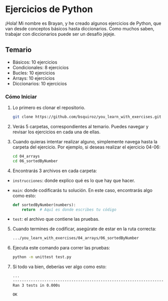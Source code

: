 # Ejercicios de Python

¡Hola! Mi nombre es Brayan, y he creado algunos ejercicios de Python, que van desde conceptos básicos hasta diccionarios. Como muchos saben, trabajar con diccionarios puede ser un desafío jejeje.

## Temario

-   Básicos: 10 ejercicios
-   Condicionales: 8 ejercicios
-   Bucles: 10 ejercicios
-   Arrays: 10 ejercicios
-   Diccionarios: 10 ejercicios

### Cómo Iniciar

1. Lo primero es clonar el repositorio.

    ```bash
    git clone https://github.com/bsquiroz/you_learn_with_exercises.git
    ```

2. Verás 5 carpetas, correspondientes al temario. Puedes navegar y revisar los ejercicios en cada una de ellas.
3. Cuando quieras intentar realizar alguno, simplemente navega hasta la carpeta del ejercicio. Por ejemplo, si deseas realizar el ejercicio 04-06:

    ```bash
    cd 04_arrays
    cd 06_sortedByNumber
    ```

4. Encontrarás 3 archivos en cada carpeta:

-   `instrucciones`: donde explico qué es lo que hay que hacer.
-   `main`: donde codificarás tu solución. En este caso, encontrarás algo como esto:

    ```python
    def sortedByNumber(numbers):
        return  # Aquí es donde escribes tu código
    ```

-   `test`: el archivo que contiene las pruebas.

5.  Cuando termines de codificar, asegúrate de estar en la ruta correcta:

    ```bash
    .../you_learn_with_exercises/04_arrays/06_sortedByNumber
    ```

6.  Ejecuta este comando para correr las pruebas:

    ```bash
    python -m unittest test.py
    ```

7.  Si todo va bien, deberías ver algo como esto:

    ```bash
    ...
    ----------------------------------------------------------------------
    Ran 3 tests in 0.000s

    OK
    ```
